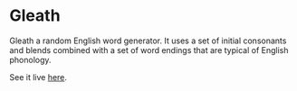 # Gleath

Gleath a random English word generator. It uses a set of initial consonants and blends combined with a set of word endings that are typical of English phonology.

See it live [here](http://sebpearce.com/gleath).
